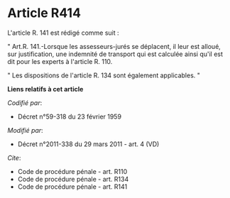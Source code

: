 # Article R414

L'article R. 141 est rédigé comme suit : 

" Art.R. 141.-Lorsque les assesseurs-jurés se déplacent, il leur est alloué, sur justification, une indemnité de transport
qui est calculée ainsi qu'il est dit pour les experts à l'article R. 110. 

" Les dispositions de l'article R. 134 sont également applicables. "

**Liens relatifs à cet article**

_Codifié par_:

  - Décret n°59-318 du 23 février 1959

_Modifié par_:

  - Décret n°2011-338 du 29 mars 2011 - art. 4 (VD)

_Cite_:

  - Code de procédure pénale - art. R110
  - Code de procédure pénale - art. R134
  - Code de procédure pénale - art. R141
